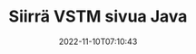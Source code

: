 ---
############################# Static ############################
layout: "auto-gen-merger"
date: 2022-11-10T07:10:43
draft: false
otherformats: epub html mht mhtml odp ods odt one otp ott pdf pps ppsx ppt pptx rtf

############################# Head ############################
head_title: "Siirrä VSTM sivua Java"
head_description: "Siirrä VSTM-asiakirjan sivuja Java:ssa mihin tahansa kohtaan käyttämällä asiakirjojen yhdistämissovellusliittymää."

############################# Header ############################
title: "Siirrä VSTM sivua Java"
description: "Siirrä VSTM sivua muutamalla rivillä Java-koodia."
bg_image: "https://cms.admin.containerize.com/templates/aspose/App_Themes/V3/images/bg/header1.png"
bg_overlay: false
button:
    enable: true
    icon: "fas fa-arrow-down"
    label: "Lataa ilmainen kokeiluversio"
    link: "https://downloads.groupdocs.com/merger/java"

############################# SubMenu ############################
submenu:
    enable: true

    left:
        img_alt: "GroupDocs.Merger for Java"
        image: "https://cms.admin.containerize.com/templates/groupdocs/images/product-logos/90x90-noborder/groupdocs-merger-java.png"
        product: "GroupDocs.Merger"
        platform: "Java"

    middle:
        button:

            # button loop
            - link: "https://apireference.groupdocs.com/merger/java"
              text: "API-viite"

            # button loop
            - link: "https://github.com/groupdocs-merger"
              text: "Esimerkkejä koodista"

            # button loop
            - link: "https://products.groupdocs.app/merger/family"
              text: "Live-demoja"

            # button loop
            - link: "https://purchase.groupdocs.com/pricing/merger/java"
              text: "Hinnoittelu"

    right:
        link_download: "https://downloads.groupdocs.com/merger"
        link_learn: "https://docs.groupdocs.com/merger/java"
        link_buy: "https://purchase.groupdocs.com"

############################# About ############################
about:
    enable: true
    title: "Tietoja GroupDocs.Merger for Java API:sta"
    content: |
        [GroupDocs.Merger for Java](/fi/merger/java/) tarjoaa yksinkertaisen ratkaisun turvallisesti yhdistää ja jakaa useiden dokumenttimuotojen välillä, mukaan lukien PDF, Microsoft Office (Word, Excel, PowerPoint , OneNote), OpenDocument, HTML, kuvat ja monet muut Java-sovelluksissa. Lisäämällä vain muutaman rivin koodia voit suorittaa useita dokumenttitoimintoja, kuten siirtää, poistaa, kiertää, vaihtaa, purkaa tai muuttaa asiakirjan sivujen suuntaa. Asiakirjojen yhdistämissovellusliittymä tukee myös asiakirjasivujen esikatselua kuvana asiakirjan rakenteen, muotoilun ja sivun sisällön analysoimiseksi.
        
        GroupDocs.Merger API on oikea valinta yritysratkaisuille, jotka tarvitsevat tiedostosivujen siirtoominaisuuksia. Näitä sovellusliittymiä tuetaan hyvin kaikissa tärkeimmissä käyttöjärjestelmissä ja alustoissa, mukaan lukien J2SE 7.0 (1.7), J2SE 8.0 (1.8), Java 10.

############################# Steps ############################
steps:
    enable: true
    title_left: "Siirrä VSTM tiedostosivua tuotteessa Java"
    content_left: |
        [GroupDocs.Merger for Java](/fi/merger/java/) tekee Java-kehittäjien helpoksi siirtää sivuja VSTM-tiedostossa muutaman helpon vaiheen avulla .
        
        * Alusta **MoveOptions** määrittääksesi nykyiset ja uudet sivunumerot.
        * Luo uusi esiintymä **Merger** ja anna lähdedokumentin polku rakentajaparametriksi.
        * Kutsu **movePage** ja välitä **MoveOptions**-objekti.
        * Soita **Save** ja määritä tiedostopolku tuloksena olevan asiakirjan tallentamiseksi.

    title_right: "Laitteistovaatimukset"
    content_right: |
        GroupDocs.Merger for Java API-liittymiä tuetaan kaikilla tärkeimmillä alustoilla ja käyttöjärjestelmillä. Ennen kuin suoritat alla olevan koodin, varmista, että sinulla on seuraavat edellytykset asennettuna järjestelmääsi.

        * Käyttöjärjestelmät: Microsoft Windows, Linux, MacOS
        * Kehitysympäristöt: NetBeans, IntelliJ IDEA, Eclipse
        * Kehykset: J2SE 7.0 (1.7), J2SE 8.0 (1.8), Java 10
        * Lataa tuotteen GroupDocs.Merger for Java uusin versio osoitteesta [Maven](https://repository.groupdocs.com/webapp/#/artifacts/browse/tree/General/repo/com/groupdocs/groupdocs-merger)
         
    code: |
     {{% merger/additional-styles %}}
     {{< merger/code-merger title="Kuinka siirtää VSTM tiedostosivua käyttämällä Java esimerkkikoodia">}}

        ```java    
        // Siirrä VSTM tiedostosivua GroupDocs.Merger API:lla
        int pageNumber = 6;
        int newPageNumber = 1;

        // Alusta MoveOptions-luokka määrittääksesi nykyiset ja uudet sivunumerot
        MoveOptions moveOptions = new MoveOptions(pageNumber, newPageNumber);

        // Toteuta yhdistäminen syötteellä VSTM
        Merger merger = new Merger("input.vstm");

        // Kutsu movePage-metodi ja välitä MoveOptions-objekti sille
        merger.movePage(moveOptions);
    
        // Kutsu tallennustapa ja välitä haluttu tiedostopolku tulosteen tallentamiseksi
        merger.save("output.vstm");
        ```
     {{< /merger/code-merger >}}

############################# Demos ############################
demos:
    enable: true
    title: "Live-esittelyt - Siirrä VSTM sivua verkkoon"
    content: |
       Siirrä VSTM tiedostosivua heti käymällä [GroupDocs.Merger Live Demos](https://products.groupdocs.app/splitter/move-pages/vstm) -sivustolla.
       Live-demolla on seuraavat edut.
        
############################# About Formats ############################
about_formats:
    enable: true

############################# More Formats ############################
more_formats:
    enable: true
    title: "Siirrä muiden asiakirjamuotojen sivuja"
    content: |
        Java dokumentoi yhdistämis- ja split-sovellusliittymän tiedostomuodoille ja kuville. Siirrä joitain suosittuja tiedostomuotoja alla kuvatulla tavalla.

############################# Back to top ###############################
back_to_top:
    enable: true
---